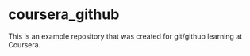 # coursera_github
This is an example repository that was created for git/github learning at Coursera.
